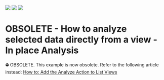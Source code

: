 <!-- default badges list -->
![](https://img.shields.io/endpoint?url=https://codecentral.devexpress.com/api/v1/VersionRange/134075009/12.1.4%2B)
[![](https://img.shields.io/badge/Open_in_DevExpress_Support_Center-FF7200?style=flat-square&logo=DevExpress&logoColor=white)](https://supportcenter.devexpress.com/ticket/details/E964)
[![](https://img.shields.io/badge/📖_How_to_use_DevExpress_Examples-e9f6fc?style=flat-square)](https://docs.devexpress.com/GeneralInformation/403183)
<!-- default badges end -->

# OBSOLETE - How to analyze selected data directly from a view - In place Analysis


⛔ OBSOLETE. This example is now obsolete. Refer to the following article instead: [How to: Add the Analyze Action to List Views](https://docs.devexpress.com/eXpressAppFramework/113049/ui-construction/controllers-and-actions/actions/how-to-add-the-analyze-action-to-list-views)